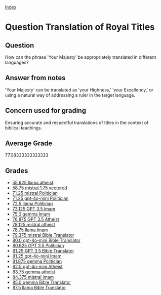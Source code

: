 
[Index](../../index.md)
# Question Translation of Royal Titles
## Question
How can the phrase 'Your Majesty' be appropriately translated in different languages?

## Answer from notes
'Your Majesty' can be translated as 'your Highness,' 'your Excellency,' or using a natural way of addressing a ruler in the target language.

## Concern used for grading
Ensuring accurate and respectful translations of titles in the context of biblical teachings.

## Average Grade
77.08333333333333

## Grades
 * [55.625 llama atheist](../answers/llama_atheist/Translation_of_Royal_Titles.md)
 * [58.75 mistral 1.75 vectored](../answers/mistral_1.75_vectored/Translation_of_Royal_Titles.md)
 * [71.25 mistral Politician](../answers/mistral_Politician/Translation_of_Royal_Titles.md)
 * [71.25 gpt-4o-mini Politician](../answers/gpt-4o-mini_Politician/Translation_of_Royal_Titles.md)
 * [72.5 llama Politician](../answers/llama_Politician/Translation_of_Royal_Titles.md)
 * [73.125 GPT 3.5 Imam](../answers/GPT_3.5_Imam/Translation_of_Royal_Titles.md)
 * [75.0 gemma Imam](../answers/gemma_Imam/Translation_of_Royal_Titles.md)
 * [76.875 GPT 3.5 Atheist](../answers/GPT_3.5_Atheist/Translation_of_Royal_Titles.md)
 * [78.125 mistral atheist](../answers/mistral_atheist/Translation_of_Royal_Titles.md)
 * [78.75 llama Imam](../answers/llama_Imam/Translation_of_Royal_Titles.md)
 * [79.375 mistral Bible Translator](../answers/mistral_Bible_Translator/Translation_of_Royal_Titles.md)
 * [80.0 gpt-4o-mini Bible Translator](../answers/gpt-4o-mini_Bible_Translator/Translation_of_Royal_Titles.md)
 * [80.625 GPT 3.5 Politician](../answers/GPT_3.5_Politician/Translation_of_Royal_Titles.md)
 * [81.25 GPT 3.5 Bible Translator](../answers/GPT_3.5_Bible_Translator/Translation_of_Royal_Titles.md)
 * [81.25 gpt-4o-mini Imam](../answers/gpt-4o-mini_Imam/Translation_of_Royal_Titles.md)
 * [81.875 gemma Politician](../answers/gemma_Politician/Translation_of_Royal_Titles.md)
 * [82.5 gpt-4o-mini Atheist](../answers/gpt-4o-mini_Atheist/Translation_of_Royal_Titles.md)
 * [83.75 gemma atheist](../answers/gemma_atheist/Translation_of_Royal_Titles.md)
 * [84.375 mistral Imam](../answers/mistral_Imam/Translation_of_Royal_Titles.md)
 * [85.0 gemma Bible Translator](../answers/gemma_Bible_Translator/Translation_of_Royal_Titles.md)
 * [87.5 llama Bible Translator](../answers/llama_Bible_Translator/Translation_of_Royal_Titles.md)
